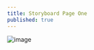 ```yaml
---
title: Storyboard Page One
published: true
---
```

![image](https://ipfs.io/ipfs/QmWxrCh1VExeTRQAo9pBBt3UsErTqd9vhwU8E4qaeVNJbV?filename=storyboard_page1.png)
